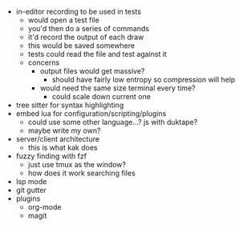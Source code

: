 * in-editor recording to be used in tests
  * would open a test file
  * you'd then do a series of commands
  * it'd record the output of each draw
  * this would be saved somewhere
  * tests could read the file and test against it
  * concerns
    * output files would get massive?
      * should have fairly low entropy so compression will help
    * would need the same size terminal every time?
      * could scale down current one
* tree sitter for syntax highlighting
* embed lua for configuration/scripting/plugins
  * could use some other language...? js with duktape?
  * maybe write my own?
* server/client architecture
  * this is what kak does
* fuzzy finding with fzf
  * just use tmux as the window?
  * how does it work searching files
* lsp mode
* git gutter
* plugins
  * org-mode
  * magit

